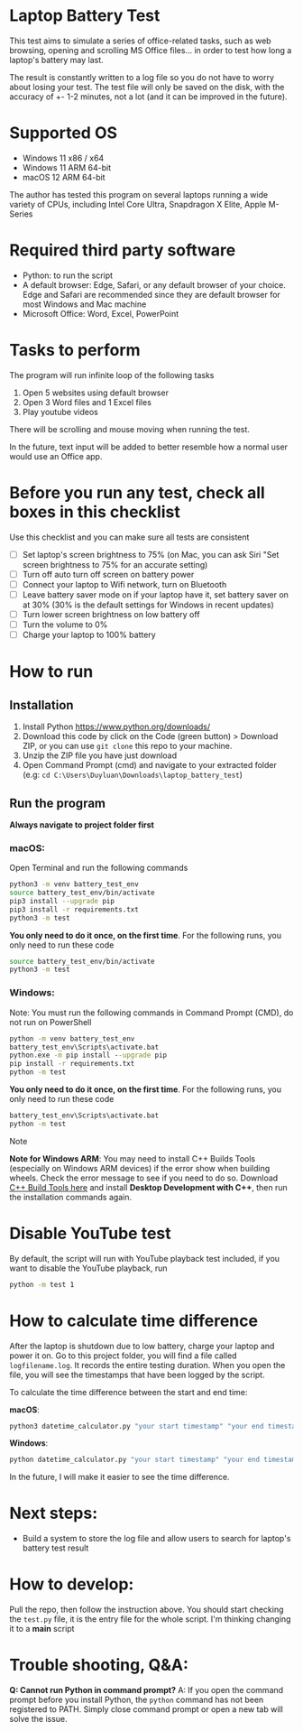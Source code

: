 # Laptop Battery Test

This test aims to simulate a series of office-related tasks, such as web browsing, opening and scrolling MS Office files... in order to test how long a laptop's battery may last.

The result is constantly written to a log file so you do not have to worry about losing your test. The test file will only be saved on the disk, with the accuracy of +- 1-2 minutes, not a lot (and it can be improved in the future).

# Supported OS

- Windows 11 x86 / x64
- Windows 11 ARM 64-bit
- macOS 12 ARM 64-bit

The author has tested this program on several laptops running a wide variety of CPUs, including Intel Core Ultra, Snapdragon X Elite, Apple M-Series

# Required third party software

- Python: to run the script
- A default browser: Edge, Safari, or any default browser of your choice. Edge and Safari are recommended since they are default browser for most Windows and Mac machine
- Microsoft Office: Word, Excel, PowerPoint

# Tasks to perform

The program will run infinite loop of the following tasks
1. Open 5 websites using default browser
2. Open 3 Word files and 1 Excel files
3. Play youtube videos

There will be scrolling and mouse moving when running the test.

In the future, text input will be added to better resemble how a normal user would use an Office app.

# Before you run any test, check all boxes in this checklist

Use this checklist and you can make sure all tests are consistent
- [ ] Set laptop's screen brightness to 75% (on Mac, you can ask Siri "Set screen brightness to 75% for an accurate setting)
- [ ] Turn off auto turn off screen on battery power
- [ ] Connect your laptop to Wifi network, turn on Bluetooth
- [ ] Leave battery saver mode on if your laptop have it, set battery saver on at 30% (30% is the default settings for Windows in recent updates)
- [ ] Turn lower screen brightness on low battery off
- [ ] Turn the volume to 0%
- [ ] Charge your laptop to 100% battery

# How to run

## Installation

1. Install Python https://www.python.org/downloads/
2. Download this code by click on the Code (green button) > Download ZIP, or you can use `git clone` this repo to your machine.
3. Unzip the ZIP file you have just download
4. Open Command Prompt (cmd) and navigate to your extracted folder (e.g: `cd C:\Users\Duyluan\Downloads\laptop_battery_test`)

## Run the program

**Always navigate to project folder first**

### macOS:

Open Terminal and run the following commands

```sh
python3 -m venv battery_test_env
source battery_test_env/bin/activate
pip3 install --upgrade pip
pip3 install -r requirements.txt
python3 -m test
```

**You only need to do it once, on the first time**. For the following runs, you only need to run these code

```sh
source battery_test_env/bin/activate
python3 -m test
```

### Windows:

Note: You must run the following commands in Command Prompt (CMD), do not run on PowerShell

```cmd
python -m venv battery_test_env
battery_test_env\Scripts\activate.bat
python.exe -m pip install --upgrade pip
pip install -r requirements.txt
python -m test
```

**You only need to do it once, on the first time**. For the following runs, you only need to run these code

```cmd
battery_test_env\Scripts\activate.bat
python -m test
```

> [!NOTE]
**Note for Windows ARM**: You may need to install C++ Builds Tools (especially on Windows ARM devices) if the error show when building wheels. Check the error message to see if you need to do so. Download [C++ Build Tools here](https://visualstudio.microsoft.com/visual-cpp-build-tools/) and install **Desktop Development with C++**, then run the installation commands again.

# Disable YouTube test

By default, the script will run with YouTube playback test included, if you want to disable the YouTube playback, run

```sh
python -m test 1
```

# How to calculate time difference

After the laptop is shutdown due to low battery, charge your laptop and power it on. Go to this project folder, you will find a file called `logfilename.log`. It records the entire testing duration. When you open the file, you will see the timestamps that have been logged by the script.

To calculate the time difference between the start and end time:

**macOS**:

```sh
python3 datetime_calculator.py "your start timestamp" "your end timestamp"
```

**Windows**:

```sh
python datetime_calculator.py "your start timestamp" "your end timestamp"
```

In the future, I will make it easier to see the time difference.

# Next steps:
- Build a system to store the log file and allow users to search for laptop's battery test result

# How to develop:

Pull the repo, then follow the instruction above. You should start checking the `test.py` file, it is the entry file for the whole script.
I'm thinking changing it to a __main__ script

# Trouble shooting, Q&A:

**Q: Cannot run Python in command prompt?**
A: If you open the command prompt before you install Python, the `python` command has not been registered to PATH. Simply close command prompt or open a new tab will solve the issue.

